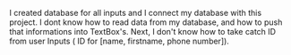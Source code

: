 I created database for all inputs and I connect my database with this project.
I dont know how to read data from my database, and how to push that informations into TextBox's.
Next, I don't know how to take catch ID from user Inputs ( ID for [name, firstname, phone number]).


